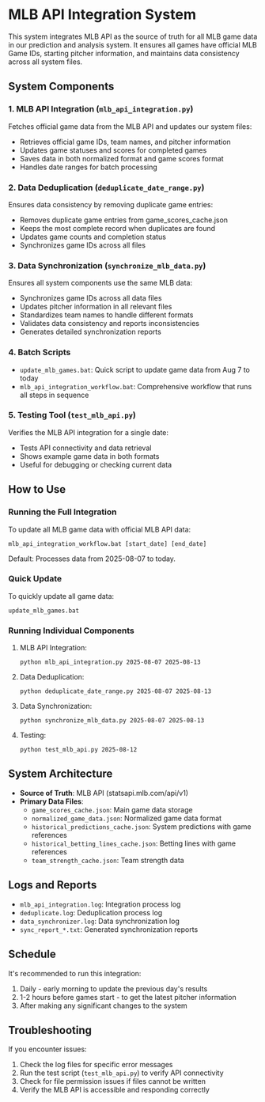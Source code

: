 # MLB API Integration System

This system integrates MLB API as the source of truth for all MLB game data in our prediction and analysis system. It ensures all games have official MLB Game IDs, starting pitcher information, and maintains data consistency across all system files.

## System Components

### 1. MLB API Integration (`mlb_api_integration.py`)

Fetches official game data from the MLB API and updates our system files:

- Retrieves official game IDs, team names, and pitcher information
- Updates game statuses and scores for completed games
- Saves data in both normalized format and game scores format
- Handles date ranges for batch processing

### 2. Data Deduplication (`deduplicate_date_range.py`)

Ensures data consistency by removing duplicate game entries:

- Removes duplicate game entries from game_scores_cache.json
- Keeps the most complete record when duplicates are found
- Updates game counts and completion status
- Synchronizes game IDs across all files

### 3. Data Synchronization (`synchronize_mlb_data.py`)

Ensures all system components use the same MLB data:

- Synchronizes game IDs across all data files
- Updates pitcher information in all relevant files
- Standardizes team names to handle different formats
- Validates data consistency and reports inconsistencies
- Generates detailed synchronization reports

### 4. Batch Scripts

- `update_mlb_games.bat`: Quick script to update game data from Aug 7 to today
- `mlb_api_integration_workflow.bat`: Comprehensive workflow that runs all steps in sequence

### 5. Testing Tool (`test_mlb_api.py`)

Verifies the MLB API integration for a single date:

- Tests API connectivity and data retrieval
- Shows example game data in both formats
- Useful for debugging or checking current data

## How to Use

### Running the Full Integration

To update all MLB game data with official MLB API data:

```
mlb_api_integration_workflow.bat [start_date] [end_date]
```

Default: Processes data from 2025-08-07 to today.

### Quick Update

To quickly update all game data:

```
update_mlb_games.bat
```

### Running Individual Components

1. MLB API Integration:
   ```
   python mlb_api_integration.py 2025-08-07 2025-08-13
   ```

2. Data Deduplication:
   ```
   python deduplicate_date_range.py 2025-08-07 2025-08-13
   ```

3. Data Synchronization:
   ```
   python synchronize_mlb_data.py 2025-08-07 2025-08-13
   ```

4. Testing:
   ```
   python test_mlb_api.py 2025-08-12
   ```

## System Architecture

- **Source of Truth**: MLB API (statsapi.mlb.com/api/v1)
- **Primary Data Files**:
  - `game_scores_cache.json`: Main game data storage
  - `normalized_game_data.json`: Normalized game data format
  - `historical_predictions_cache.json`: System predictions with game references
  - `historical_betting_lines_cache.json`: Betting lines with game references
  - `team_strength_cache.json`: Team strength data

## Logs and Reports

- `mlb_api_integration.log`: Integration process log
- `deduplicate.log`: Deduplication process log
- `data_synchronizer.log`: Data synchronization log
- `sync_report_*.txt`: Generated synchronization reports

## Schedule

It's recommended to run this integration:

1. Daily - early morning to update the previous day's results
2. 1-2 hours before games start - to get the latest pitcher information
3. After making any significant changes to the system

## Troubleshooting

If you encounter issues:

1. Check the log files for specific error messages
2. Run the test script (`test_mlb_api.py`) to verify API connectivity
3. Check for file permission issues if files cannot be written
4. Verify the MLB API is accessible and responding correctly
